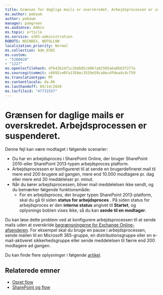 ```yaml
---
title: Grænsen for daglige mails er overskredet. Arbejdsprocessen er suspenderet.
ms.author: pebaum
author: pebaum
manager: pamgreen
ms.audience: Admin
ms.topic: article
ms.service: o365-administration
ROBOTS: NOINDEX, NOFOLLOW
localization_priority: Normal
ms.collection: Adm_O365
ms.custom:
- "5200020"
- "1227"
ms.openlocfilehash: dfb42b24f1c2b4b05cb067a82505a6a8b63f277e
ms.sourcegitcommit: c6692ce0fa1358ec3529e59ca0ecdfdea4cdc759
ms.translationtype: MT
ms.contentlocale: da-DK
ms.lasthandoff: 09/14/2020
ms.locfileid: "47731557"
---
```

# <a name="daily-email-limit-exceeded-workflow-is-suspended"></a>Grænsen for daglige mails er overskredet. Arbejdsprocessen er suspenderet.

Denne fejl kan være modtaget i følgende scenarier:

- Du har en arbejdsproces i SharePoint Online, der bruger SharePoint 2010-eller SharePoint 2013-typen arbejdsproces platform.
- Arbejdsprocessen er konfigureret til at sende en brugerdefineret mail til mere end 200 brugere ad gangen, mere end 10.000 modtagere pr. dag eller mere end 30 meddelelser pr. minut.
- Når du kører arbejdsprocessen, bliver mail meddelelsen ikke sendt, og du bemærker følgende funktionsmåde:
    - For en arbejdsproces, der bruger typen SharePoint 2013-platform, skal du gå til siden **status for arbejdsproces** . På siden status for arbejdsproces er den **interne status** angivet til **Startet**, og oplysnings boblen vises ikke, så du kan **sende til en modtager**.

Du kan løse dette problem ved at konfigurere arbejdsprocessen til at sende mails uden at overskride [begrænsningerne for Exchange Online-afsenderen](https://docs.microsoft.com/office365/servicedescriptions/exchange-online-service-description/exchange-online-limits#recipientlimits). For eksempel skal du bruge en pause i arbejdsprocessen, sende mailen til en Microsoft 365-gruppe, en distributionsgruppe eller en e-mail-aktiveret sikkerhedsgruppe eller sende meddelelsen til færre end 200 modtagere ad gangen.


Du kan finde flere oplysninger i følgende [artikel](https://support.microsoft.com/help/3150442/daily-email-limit-has-exceeded-and-your-workflow-has-been-suspended-or).

## <a name="related-topics"></a>Relaterede emner
- [Opret flow](https://support.office.com/article/Create-a-flow-for-a-list-or-library-in-SharePoint-Online-or-OneDrive-for-Business-a9c3e03b-0654-46af-a254-20252e580d01) 
- [SharePoint og flow](https://flow.microsoft.com/blog/sharepoint-and-flow/) 
